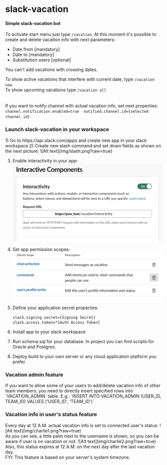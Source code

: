 # slack-vacation
<h4>Simple slack-vacation bot</h4>

To activate start menu just type `/vacation`. At this moment it's possible to create and delete vacation info 
with next parameters:
* Date from [mandatory]
* Date to [mandatory]
* Substitution users [optional]

You can't add vacations with crossing dates.
  
To show active vacations that interfere with current date, type `/vacation now`.<br>
To show upcoming vacations type `/vacation all`<br>
<br><br>
If you want to notify channel with actual vacation info, set next properties:
`
channel.notification.enabled=true 
notified.channel.id={selected channel id}
`

<h3>Launch slack-vacation in your workspace</h3>
1) Go to https://api.slack.com/apps and create new app in your slack workspace
2) Create new slash command and set down fields as shown on the next picture:
![Alt text](img/slash.png?raw=true)

3) Enable interactivity in your app:
![Alt text](img/interactivity.png?raw=true)

4) Set app permission scopes:
![Alt text](img/scopes.png?raw=true)

5) Define your application secret properties:
   ``` 
   slack.signing.secret=[Signing Secret]
   slack.access.token=*[Auth Access Token]
   ```
6) Install app to your slack workspace
7) Run schema.sql for your database. In project you can find scripts for Oracle and Postgres.
8) Deploy build to your own server or any cloud application platform you prefer


<h3>Vacation admin feature</h3>
If you want to allow some of your users to add/delete vacation info of other team members, 
you need to directly insert specified rows into `VACATION_ADMIN` table. E.g.:
`INSERT INTO VACATION_ADMIN (USER_ID, TEAM_ID) VALUES ('USER_ID', 'TEAM_ID')`

<h3>Vacation info in user's status feature</h3>
Every day at 12 A.M. actual vacation info is set to connected user's status:
![Alt text](img/charlie1.png?raw=true)<br>
As you can see, a little palm next to the username is shown,
so you can be aware if user is on vacation or not.
![Alt text](img/charlie2.png?raw=true)
Also, this status expires at 12 A.M. on the next day after the last vacation day.<br>
FYI: This feature is based on your server's system timezone.
